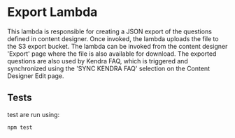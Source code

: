 # Export Lambda
This lambda is responsible for creating a JSON export of the questions defined in content designer. Once invoked, the lambda uploads the file to the S3 export bucket. The lambda can be invoked from the content designer 'Export' page where the file is also available for download. The exported questions are also used by Kendra FAQ, which is triggered and synchronized using the 'SYNC KENDRA FAQ' selection on the Content Designer Edit page.

## Tests
test are run using:
```shell
npm test
```

